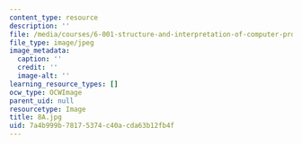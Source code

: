 ```yaml
---
content_type: resource
description: ''
file: /media/courses/6-001-structure-and-interpretation-of-computer-programs-spring-2005/7a4b999b78175374c40acda63b12fb4f_8A.jpg
file_type: image/jpeg
image_metadata:
  caption: ''
  credit: ''
  image-alt: ''
learning_resource_types: []
ocw_type: OCWImage
parent_uid: null
resourcetype: Image
title: 8A.jpg
uid: 7a4b999b-7817-5374-c40a-cda63b12fb4f
---
```

